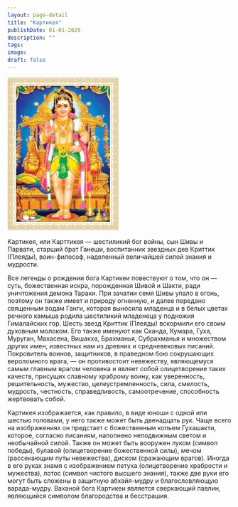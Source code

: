 ```yaml
---
layout: page-detail
title: "Картикея"
publishDate: 01-01-2025
description: ""
tags:
image:
draft: false
---
```


![Картикея](/upload/iblock/61f/61fb3c7e666a7ecbea9ce60c0d961323.jpg "Картикея") 

 Картикея, или Карттикея — шестиликий бог во­йны, сын Шивы и Парвати, старший брат Га­неши, воспитанник звездных дев Криттик (Плеяды), воин-философ, наделенный величайшей силой знания и мудрости.

 Все легенды о рождении бога Картикеи пове­ствуют о том, что он — суть, божественная искра, порожденная Шивой и Шакти, ради уничтожения демона Тараки. При зачатии семя Шивы упало в огонь, поэтому он также имеет и природу огнен­ную, и далее передано священным водам Ганги, ко­торая выносила младенца и в белых цветах речного камыша родила шестиликий младенеца у подножия Гималайских гор. Шесть звезд Криттик (Плеяды) вскормили его своим духовным молоком. Его также именуют как Сканда, Кумара, Гуха, Муруган, Махасе­на, Вишакха, Брахманья, Субрахманья и множеством других имен, известных нам из древних и средне­вековых писаний. Покровитель воинов, защитников, в праведном бою сокрушающих вероломного врага, — он противостоит невежеству, являющемуся самым главным врагом человека и являет собой олицетво­рение таких качеств, присущих славному храброму воину, как уверенность, решительность, мужество, целеустремленность, сила, смелость, мудрость, чест­ность, справедливость, самоотречение, способность жертвовать собой.

 Картикея изображается, как правило, в виде юноши с одной или шестью головами, у него также может быть двенадцать рук. Чаще всего на изобра­жениях он предстает с божественным копьем Гу­хашакти, которое, согласно писаниям, наполнено неподвижным светом и необычайной силой. Также он может быть вооружен луком (символ победы), бу­лавой (олицетворение божественной силы), мечом (рассекающим путы невежества), диском (сражаю­щим врагов). Иногда в его руках знамя с изображе­нием петуха (олицетворение храбрости и мужества), лотос (символ чистого высшего знания), также две руки его могут быть сложены в защитную абхайя-мудру и благословляющую варада-мудру. Ваханой бога Картикеи является сверкающий павлин, явля­ющийся символом благородства и бесстрашия.
  
  
